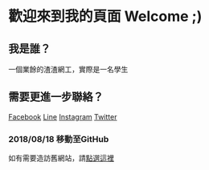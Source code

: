 # 歡迎來到我的頁面 Welcome ;)

## 我是誰？
一個業餘的渣渣網工，實際是一名學生

## 需要更進一步聯絡？
[Facebook](https://facebook.com/startw333)
[Line](https://line.me/)
[Instagram](https://instagram.com/supersonictw)
[Twitter](https://twitter.com/yuuki_yusaku)

### 2018/08/18 移動至GitHub
如有需要造訪舊網站，請[點選這裡](https://old.randychen.tk/)
